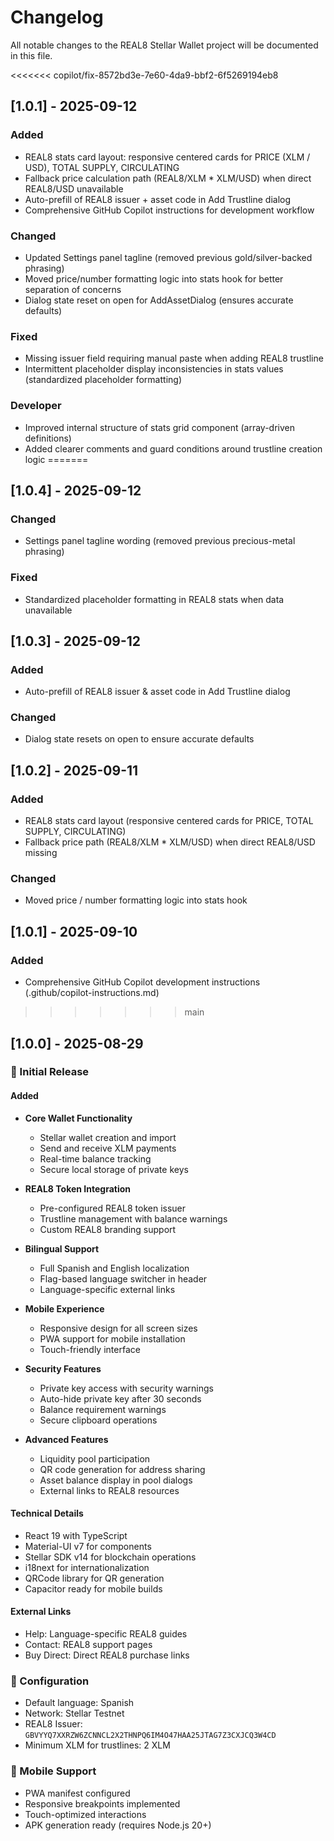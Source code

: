 # Changelog

All notable changes to the REAL8 Stellar Wallet project will be documented in this file.

<<<<<<< copilot/fix-8572bd3e-7e60-4da9-bbf2-6f5269194eb8
## [1.0.1] - 2025-09-12

### Added
- REAL8 stats card layout: responsive centered cards for PRICE (XLM / USD), TOTAL SUPPLY, CIRCULATING
- Fallback price calculation path (REAL8/XLM * XLM/USD) when direct REAL8/USD unavailable
- Auto-prefill of REAL8 issuer + asset code in Add Trustline dialog
- Comprehensive GitHub Copilot instructions for development workflow

### Changed
- Updated Settings panel tagline (removed previous gold/silver-backed phrasing)
- Moved price/number formatting logic into stats hook for better separation of concerns
- Dialog state reset on open for AddAssetDialog (ensures accurate defaults)

### Fixed
- Missing issuer field requiring manual paste when adding REAL8 trustline
- Intermittent placeholder display inconsistencies in stats values (standardized placeholder formatting)

### Developer
- Improved internal structure of stats grid component (array-driven definitions)
- Added clearer comments and guard conditions around trustline creation logic
=======
## [1.0.4] - 2025-09-12

### Changed
- Settings panel tagline wording (removed previous precious-metal phrasing)

### Fixed
- Standardized placeholder formatting in REAL8 stats when data unavailable

## [1.0.3] - 2025-09-12

### Added
- Auto-prefill of REAL8 issuer & asset code in Add Trustline dialog

### Changed
- Dialog state resets on open to ensure accurate defaults

## [1.0.2] - 2025-09-11

### Added
- REAL8 stats card layout (responsive centered cards for PRICE, TOTAL SUPPLY, CIRCULATING)
- Fallback price path (REAL8/XLM * XLM/USD) when direct REAL8/USD missing

### Changed
- Moved price / number formatting logic into stats hook

## [1.0.1] - 2025-09-10

### Added
- Comprehensive GitHub Copilot development instructions (.github/copilot-instructions.md)
>>>>>>> main

## [1.0.0] - 2025-08-29

### 🎉 Initial Release

#### Added
- **Core Wallet Functionality**
  - Stellar wallet creation and import
  - Send and receive XLM payments
  - Real-time balance tracking
  - Secure local storage of private keys

- **REAL8 Token Integration**
  - Pre-configured REAL8 token issuer
  - Trustline management with balance warnings
  - Custom REAL8 branding support

- **Bilingual Support**
  - Full Spanish and English localization
  - Flag-based language switcher in header
  - Language-specific external links

- **Mobile Experience**
  - Responsive design for all screen sizes
  - PWA support for mobile installation
  - Touch-friendly interface

- **Security Features**
  - Private key access with security warnings
  - Auto-hide private key after 30 seconds
  - Balance requirement warnings
  - Secure clipboard operations

- **Advanced Features**
  - Liquidity pool participation
  - QR code generation for address sharing
  - Asset balance display in pool dialogs
  - External links to REAL8 resources

#### Technical Details
- React 19 with TypeScript
- Material-UI v7 for components
- Stellar SDK v14 for blockchain operations
- i18next for internationalization
- QRCode library for QR generation
- Capacitor ready for mobile builds

#### External Links
- Help: Language-specific REAL8 guides
- Contact: REAL8 support pages
- Buy Direct: Direct REAL8 purchase links

### 🔧 Configuration
- Default language: Spanish
- Network: Stellar Testnet
- REAL8 Issuer: `GBVYYQ7XXRZW6ZCNNCL2X2THNPQ6IM4O47HAA25JTAG7Z3CXJCQ3W4CD`
- Minimum XLM for trustlines: 2 XLM

### 📱 Mobile Support
- PWA manifest configured
- Responsive breakpoints implemented
- Touch-optimized interactions
- APK generation ready (requires Node.js 20+)
